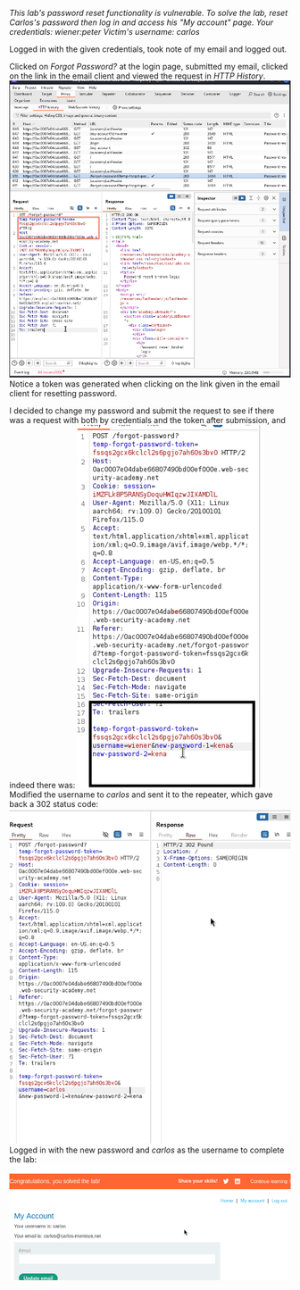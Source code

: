 *This lab's password reset functionality is vulnerable. To solve the lab, reset Carlos's password then log in and access his "My account" page.
Your credentials: wiener:peter
Victim's username: carlos*

Logged in with the given credentials, took note of my email and logged out. 

Clicked on *Forgot Password?* at the login page, submitted my email, clicked on the link in the email client and viewed the request in *HTTP History*.
![Screenshot 2024-05-07 at 11.30.58 AM](images/Screenshot%202024-05-07%20at%2011.30.58%20AM.png)
Notice a token was generated when clicking on the link given in the email client for resetting password.

I decided to change my password and submit the request to see if there was a request with both by credentials and the token after submission, and indeed there was:
![Screenshot 2024-05-07 at 11.34.22 AM](images/Screenshot%202024-05-07%20at%2011.34.22%20AM.png)
Modified the username to *carlos* and sent it to the repeater, which gave back a 302 status code:
![Screenshot 2024-05-07 at 11.37.16 AM](images/Screenshot%202024-05-07%20at%2011.37.16%20AM.png)
Logged in with the new password and *carlos* as the username to complete the lab:
![Screenshot 2024-05-07 at 11.38.24 AM](images/Screenshot%202024-05-07%20at%2011.38.24%20AM.png)

